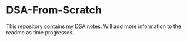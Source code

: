 # DSA-From-Scratch
This repository contains my DSA notes. Will add more information to the readme as time progresses. 
